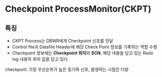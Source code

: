 # Checkpoint ProcessMonitor(**CKPT**)

## 특징

- CKPT Process는 DBWR에게 Checkpoint 신호를 전달
- Control file과 Datafile Header에 해당 Check Point 정보를 기록하는 역할 수행
- Checkpoint 정보에는 **Checkpoint 위치**와 **SCN**, 해당 내용을 담고 있는 Redo log 내용의 위치 값을 담고 있다



checkpont: 가장 우선순위가 높은 동기화 신호, 발생하는 시점은 다양